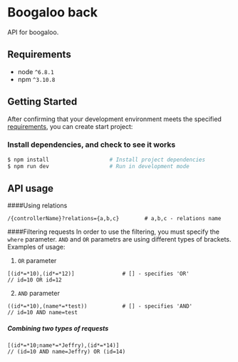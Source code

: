 # Boogaloo back

API for boogaloo.


## Requirements
* node `^6.8.1`
* npm `^3.10.8`

## Getting Started

After confirming that your development environment meets the specified [requirements](#requirements), you can create start project:

### Install dependencies, and check to see it works

```bash
$ npm install                   # Install project dependencies
$ npm run dev                   # Run in development mode
```

## API usage

####Using relations 
```$xslt
/{controllerName}?relations={a,b,c}        # a,b,c - relations name
```

####Filtering requests
In order to use the filtering, you must specify the ```where``` parameter.
```AND``` and ```OR``` parametrs are using different types of brackets.<br />Examples of usage:
1. ```OR``` parameter
```$xslt
[(id*=*10),(id*=*12)]               # [] - specifies 'OR'
// id=10 OR id=12
```
2. ```AND``` parameter
```
((id*=*10),(name*=*test))           # [] - specifies 'AND'
// id=10 AND name=test
```

##### Combining two types of requests
```$xslt
[(id*=*10;name*=*Jeffry),(id*=*14)]
// (id=10 AND name=Jeffry) OR (id=14)
```




